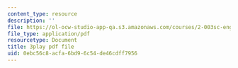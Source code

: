 ```yaml
---
content_type: resource
description: ''
file: https://ol-ocw-studio-app-qa.s3.amazonaws.com/courses/2-003sc-engineering-dynamics-fall-2011/0ebc56c8acfa6bd96c54de46cdff7956_7kcWV6zlcRU.pdf
file_type: application/pdf
resourcetype: Document
title: 3play pdf file
uid: 0ebc56c8-acfa-6bd9-6c54-de46cdff7956
---
```

